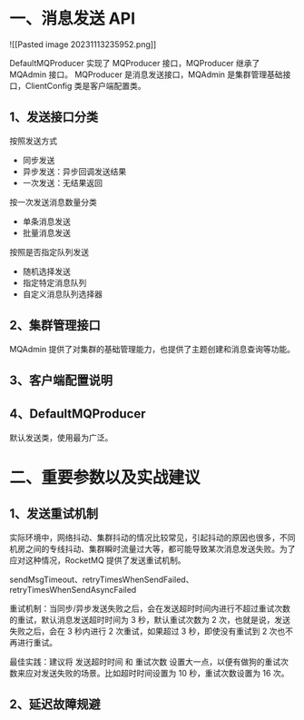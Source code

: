 # 一、消息发送 API

![[Pasted image 20231113235952.png]]

DefaultMQProducer 实现了 MQProducer 接口，MQProducer 继承了 MQAdmin 接口。
MQProducer 是消息发送接口，MQAdmin 是集群管理基础接口，ClientConfig 类是客户端配置类。


## 1、发送接口分类

按照发送方式
- 同步发送
- 异步发送：异步回调发送结果
- 一次发送：无结果返回

按一次发送消息数量分类
- 单条消息发送
- 批量消息发送

按照是否指定队列发送
- 随机选择发送
- 指定特定消息队列
- 自定义消息队列选择器

## 2、集群管理接口

MQAdmin 提供了对集群的基础管理能力，也提供了主题创建和消息查询等功能。

## 3、客户端配置说明

## 4、DefaultMQProducer
默认发送类，使用最为广泛。


# 二、重要参数以及实战建议

## 1、发送重试机制

实际环境中，网络抖动、集群抖动的情况比较常见，引起抖动的原因也很多，不同机房之间的专线抖动、集群瞬时流量过大等，都可能导致某次消息发送失败。为了应对这种情况，RocketMQ 提供了发送重试机制。

sendMsgTimeout、retryTimesWhenSendFailed、retryTimesWhenSendAsyncFailed

重试机制：当同步/异步发送失败之后，会在发送超时时间内进行不超过重试次数的重试，默认消息发送超时时间为 3 秒，默认重试次数为 2 次，也就是说，发送失败之后，会在 3 秒内进行 2 次重试，如果超过 3 秒，即使没有重试到 2 次也不再进行重试。

最佳实践：建议将 发送超时时间 和 重试次数 设置大一点，以便有做狗的重试次数来应对发送失败的场景。比如超时时间设置为 10 秒，重试次数设置为 16 次。

## 2、延迟故障规避
